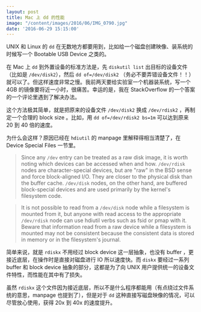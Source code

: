 ```yaml
---
layout: post
title: Mac 上 dd 的性能
image: "/content/images/2016/06/IMG_0790.jpg"
date: '2016-06-29 15:15:00'
---
```


UNIX 和 Linux 的 `dd` 在无数地方都要用到，比如给一个磁盘创建映像、装系统的时候写一个 Bootable USB Device 之类的。

在 Mac 上 `dd` 到外置设备的标准方法是，先 `diskutil list` 出目标的设备文件（比如是 `/dev/disk2`），然后 `dd of=/dev/disk2` （务必不要弄错设备文件！！）就可以了。但这样速度非常之慢。我前两天要给实验室一个机器装系统，写一个 4GB 的镜像要将近一小时，很痛苦。幸运的是，我在 StackOverflow 的一个答案的一个评论里遇到了解决办法。

这个方法极其简单，就是把原来的设备文件 `/dev/disk2` 换成 `/dev/rdisk2` ，再制定一个合理的 block size 。比如，用 `dd of=/dev/rdisk2 bs=1m` 可以达到原来 20 到 40 倍的速度。

为什么会这样？原因已经在 `hdiutil` 的 manpage 里解释得相当清楚了，在 Device Special Files 一节里。

> Since any `/dev` entry can be treated as a raw disk image, it is worth noting which devices can be accessed when and how. `/dev/rdisk` nodes are character-special devices, but are "raw" in the BSD sense and force block-aligned I/O. They are closer to the physical disk than the buffer cache.  `/dev/disk` nodes, on the other hand, are buffered block-special devices and are used primarily by the kernel's filesystem code.

> It is not possible to read from a `/dev/disk` node while a filesystem is mounted from it, but anyone with read access to the appropriate `/dev/rdisk` node can use hdiutil verbs such as fsid or pmap with it. Beware that information read from a raw device while a filesystem is mounted may not be consistent because the consistent data is stored in memory or in the filesystem's journal.

简单来说，就是 `rdiskx` 不用经过 block device 这一层抽象，也没有 buffer ，更接近底层，在操作时是直接对磁盘进行 IO 所以速度快。而 `diskx` 要经过一系列 buffer 和 block device 抽象的部分，这都是为了向 UNIX 用户提供统一的设备文件特性，而性能在其中有了损失。

虽然 `rdiskx` 这个文件因为接近底层，所以不是什么程序都能用（有点绕过文件系统的意思，manpage 也提到了），但是对于 `dd` 这种直接写磁盘映像的情况，可以尽管放心使用，获得 20x 到 40x 的速度提升。